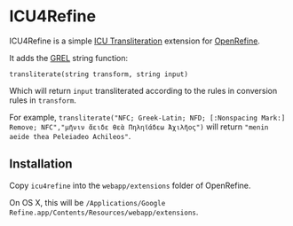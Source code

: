 ICU4Refine
==========

ICU4Refine is a simple [ICU Transliteration](http://userguide.icu-project.org/transforms/general) extension for [OpenRefine](http://openrefine.org/).

It adds the [GREL](https://github.com/OpenRefine/OpenRefine/wiki/Google-refine-expression-language) string function:

    transliterate(string transform, string input)

Which will return `input` transliterated according to the rules in conversion rules in `transform`.

For example, `transliterate("NFC; Greek-Latin; NFD; [:Nonspacing Mark:] Remove; NFC","μῆνιν ἄειδε θεὰ Πηληϊάδεω Ἀχιλῆος")` will return `"menin aeide thea Peleiadeo Achileos"`.

Installation
------------

Copy `icu4refine` into the `webapp/extensions` folder of OpenRefine.

On OS X, this will be `/Applications/Google Refine.app/Contents/Resources/webapp/extensions`.